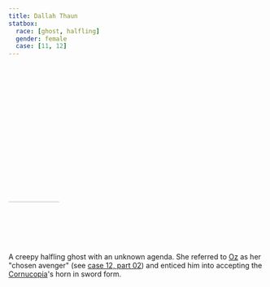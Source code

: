 ```yaml
---
title: Dallah Thaun
statbox:
  race: [ghost, halfling]
  gender: female
  case: [11, 12]
---
```


<!-- crop -->
<div style="width: 140px; height: 355px; overflow: hidden">
<img src="https://static.wikia.nocookie.net/deepingdale/images/2/2d/DallahThaunsymbol.png" style="width:400px; margin: -130px 0 0 -40px">
<!-- alternate but smaller https://ghwiki.greyparticle.com/images/4/46/Yondalla.jpg -->
</div>

A creepy halfling ghost with an unknown agenda. She referred to [Oz](oz) as her "chosen avenger" (see [case 12, part 02](../events/case-12e02)) and enticed him into accepting the [Cornucopia](../relics/cornucopia)'s horn in sword form.
